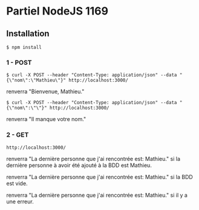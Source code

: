 # Partiel NodeJS 1169

## Installation

```
$ npm install
```

### 1 - POST

```
$ curl -X POST --header "Content-Type: application/json" --data "{\"nom\":\"Mathieu\"}" http://localhost:3000/
```
renverra "Bienvenue, Mathieu."

```
$ curl -X POST --header "Content-Type: application/json" --data "{\"nom\":\"\"}" http://localhost:3000/
```

renverra "Il manque votre nom."

### 2 - GET

```
http://localhost:3000/
```
renverra "La dernière personne que j'ai rencontrée est: Mathieu." si la dernière personne à avoir été ajouté à la BDD est Mathieu.

renverra "La dernière personne que j'ai rencontrée est: Mathieu." si la BDD est vide.

renverra "La dernière personne que j'ai rencontrée est: Mathieu." si il y a une erreur.
